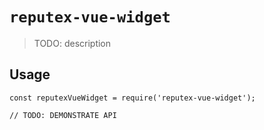 # `reputex-vue-widget`

> TODO: description

## Usage

```
const reputexVueWidget = require('reputex-vue-widget');

// TODO: DEMONSTRATE API
```
